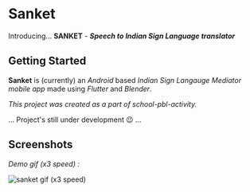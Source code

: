 # Sanket
Introducing... **SANKET** - 
_**Speech to Indian Sign Language translator**_

## Getting Started

**Sanket** is (currently) an _Android_ based _Indian Sign Langauge Mediator mobile app_ made using _Flutter_ and _Blender_.

_This project was created as a part of school-pbl-activity._

... Project's still under development :wink: ...
## Screenshots 
_Demo gif (x3 speed) :_

![sanket gif (x3 speed)](https://user-images.githubusercontent.com/69296480/162811291-02ae9c88-8bef-479b-b13d-e5e2e27a92e0.gif)

